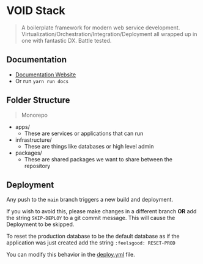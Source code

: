 # VOID Stack

> A boilerplate framework for modern web service development. Virtualization/Orchestration/Integration/Deployment
> all wrapped up in one with fantastic DX. Battle tested.

## Documentation

- [Documentation Website](https://docs.void-app.org)
- Or run `yarn run docs`

## Folder Structure

> Monorepo

- apps/
  - These are services or applications that can run
- infrastructure/
  - These are things like databases or high level admin
- packages/
  - These are shared packages we want to share between the repository

## Deployment

Any push to the `main` branch triggers a new build and deployment.

If you wish to avoid this, please make changes in a different branch **OR** add the string `SKIP-DEPLOY` to a git commit message.
This will cause the Deployment to be skipped.

To reset the production database to be the default database as if the application was just created add the string
`:feelsgood: RESET-PROD`

You can modify this behavior in the [deploy.yml](.github/workflows/deploy.yml) file.
